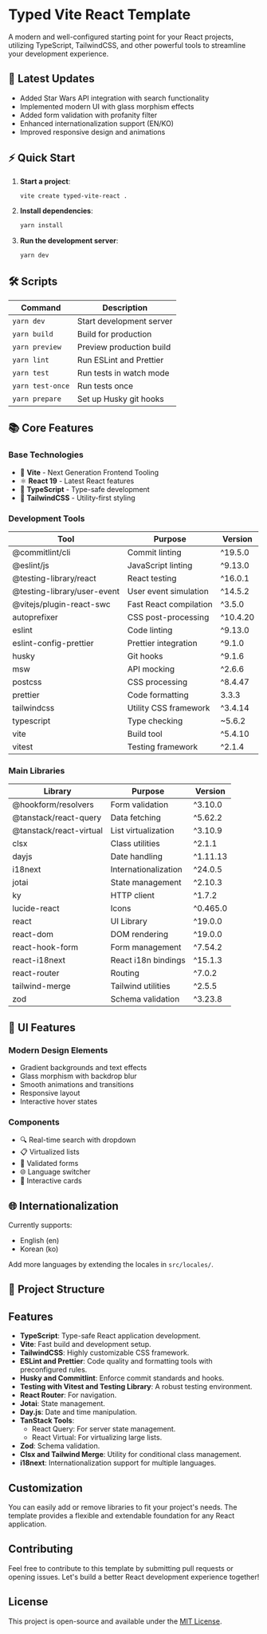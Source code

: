 # Typed Vite React Template

A modern and well-configured starting point for your React projects, utilizing TypeScript, TailwindCSS, and other powerful tools to streamline your development experience.

## 🌟 Latest Updates

-   Added Star Wars API integration with search functionality
-   Implemented modern UI with glass morphism effects
-   Added form validation with profanity filter
-   Enhanced internationalization support (EN/KO)
-   Improved responsive design and animations

## ⚡ Quick Start

1. **Start a project**:

    ```bash
    vite create typed-vite-react .
    ```

2. **Install dependencies**:

    ```bash
    yarn install
    ```

3. **Run the development server**:
    ```bash
    yarn dev
    ```

## 🛠️ Scripts

| Command          | Description              |
| ---------------- | ------------------------ |
| `yarn dev`       | Start development server |
| `yarn build`     | Build for production     |
| `yarn preview`   | Preview production build |
| `yarn lint`      | Run ESLint and Prettier  |
| `yarn test`      | Run tests in watch mode  |
| `yarn test-once` | Run tests once           |
| `yarn prepare`   | Set up Husky git hooks   |

## 📚 Core Features

### Base Technologies

-   🚀 **Vite** - Next Generation Frontend Tooling
-   ⚛️ **React 19** - Latest React features
-   📘 **TypeScript** - Type-safe development
-   🎨 **TailwindCSS** - Utility-first styling

### Development Tools

| Tool                        | Purpose                | Version  |
| --------------------------- | ---------------------- | -------- |
| @commitlint/cli             | Commit linting         | ^19.5.0  |
| @eslint/js                  | JavaScript linting     | ^9.13.0  |
| @testing-library/react      | React testing          | ^16.0.1  |
| @testing-library/user-event | User event simulation  | ^14.5.2  |
| @vitejs/plugin-react-swc    | Fast React compilation | ^3.5.0   |
| autoprefixer                | CSS post-processing    | ^10.4.20 |
| eslint                      | Code linting           | ^9.13.0  |
| eslint-config-prettier      | Prettier integration   | ^9.1.0   |
| husky                       | Git hooks              | ^9.1.6   |
| msw                         | API mocking            | ^2.6.6   |
| postcss                     | CSS processing         | ^8.4.47  |
| prettier                    | Code formatting        | 3.3.3    |
| tailwindcss                 | Utility CSS framework  | ^3.4.14  |
| typescript                  | Type checking          | ~5.6.2   |
| vite                        | Build tool             | ^5.4.10  |
| vitest                      | Testing framework      | ^2.1.4   |

### Main Libraries

| Library                 | Purpose              | Version  |
| ----------------------- | -------------------- | -------- |
| @hookform/resolvers     | Form validation      | ^3.10.0  |
| @tanstack/react-query   | Data fetching        | ^5.62.2  |
| @tanstack/react-virtual | List virtualization  | ^3.10.9  |
| clsx                    | Class utilities      | ^2.1.1   |
| dayjs                   | Date handling        | ^1.11.13 |
| i18next                 | Internationalization | ^24.0.5  |
| jotai                   | State management     | ^2.10.3  |
| ky                      | HTTP client          | ^1.7.2   |
| lucide-react            | Icons                | ^0.465.0 |
| react                   | UI Library           | ^19.0.0  |
| react-dom               | DOM rendering        | ^19.0.0  |
| react-hook-form         | Form management      | ^7.54.2  |
| react-i18next           | React i18n bindings  | ^15.1.3  |
| react-router            | Routing              | ^7.0.2   |
| tailwind-merge          | Tailwind utilities   | ^2.5.5   |
| zod                     | Schema validation    | ^3.23.8  |

## 🎨 UI Features

### Modern Design Elements

-   Gradient backgrounds and text effects
-   Glass morphism with backdrop blur
-   Smooth animations and transitions
-   Responsive layout
-   Interactive hover states

### Components

-   🔍 Real-time search with dropdown
-   📋 Virtualized lists
-   📝 Validated forms
-   🌐 Language switcher
-   🎯 Interactive cards

## 🌐 Internationalization

Currently supports:

-   English (en)
-   Korean (ko)

Add more languages by extending the locales in `src/locales/`.

## 📁 Project Structure

## Features

-   **TypeScript**: Type-safe React application development.
-   **Vite**: Fast build and development setup.
-   **TailwindCSS**: Highly customizable CSS framework.
-   **ESLint and Prettier**: Code quality and formatting tools with preconfigured rules.
-   **Husky and Commitlint**: Enforce commit standards and hooks.
-   **Testing with Vitest and Testing Library**: A robust testing environment.
-   **React Router**: For navigation.
-   **Jotai**: State management.
-   **Day.js**: Date and time manipulation.
-   **TanStack Tools**:
    -   React Query: For server state management.
    -   React Virtual: For virtualizing large lists.
-   **Zod**: Schema validation.
-   **Clsx and Tailwind Merge**: Utility for conditional class management.
-   **i18next**: Internationalization support for multiple languages.

## Customization

You can easily add or remove libraries to fit your project's needs. The template provides a flexible and extendable foundation for any React application.

## Contributing

Feel free to contribute to this template by submitting pull requests or opening issues. Let's build a better React development experience together!

## License

This project is open-source and available under the [MIT License](LICENSE).
